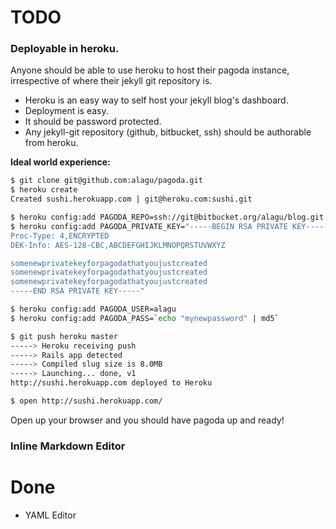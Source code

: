 # TODO

### Deployable in heroku.

Anyone should be able to use heroku to host their pagoda instance, irrespective of where their jekyll git repository is.

-  Heroku is an easy way to self host your jekyll blog's dashboard.
-  Deployment is easy.
-  It should be password protected.
-  Any jekyll-git repository (github, bitbucket, ssh) should be authorable from heroku.

**Ideal world experience:**

```bash
$ git clone git@github.com:alagu/pagoda.git
$ heroku create
Created sushi.herokuapp.com | git@heroku.com:sushi.git

$ heroku config:add PAGODA_REPO=ssh://git@bitbucket.org/alagu/blog.git
$ heroku config:add PAGODA_PRIVATE_KEY="-----BEGIN RSA PRIVATE KEY-----
Proc-Type: 4,ENCRYPTED
DEK-Info: AES-128-CBC,ABCDEFGHIJKLMNOPQRSTUVWXYZ

somenewprivatekeyforpagodathatyoujustcreated
somenewprivatekeyforpagodathatyoujustcreated
somenewprivatekeyforpagodathatyoujustcreated
-----END RSA PRIVATE KEY-----"

$ heroku config:add PAGODA_USER=alagu
$ heroku config:add PAGODA_PASS=`echo "mynewpassword" | md5`

$ git push heroku master
-----> Heroku receiving push
-----> Rails app detected
-----> Compiled slug size is 8.0MB
-----> Launching... done, v1
http://sushi.herokuapp.com deployed to Heroku 

$ open http://sushi.herokuapp.com/
```

Open up your browser and you should have pagoda up and ready!



### Inline Markdown Editor


# Done
- YAML Editor
